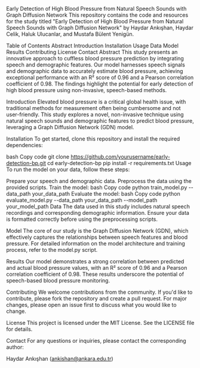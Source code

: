 Early Detection of High Blood Pressure from Natural Speech Sounds with Graph Diffusion Network
This repository contains the code and resources for the study titled "Early Detection of High Blood Pressure from Natural Speech Sounds with Graph Diffusion Network" by Haydar Ankışhan, Haydar Celik, Haluk Ulucanlar, and Mustafa Bülent Yenigün.

Table of Contents
Abstract
Introduction
Installation
Usage
Data
Model
Results
Contributing
License
Contact
Abstract
This study presents an innovative approach to cuffless blood pressure prediction by integrating speech and demographic features. Our model harnesses speech signals and demographic data to accurately estimate blood pressure, achieving exceptional performance with an R² score of 0.96 and a Pearson correlation coefficient of 0.98. The findings highlight the potential for early detection of high blood pressure using non-invasive, speech-based methods.

Introduction
Elevated blood pressure is a critical global health issue, with traditional methods for measurement often being cumbersome and not user-friendly. This study explores a novel, non-invasive technique using natural speech sounds and demographic features to predict blood pressure, leveraging a Graph Diffusion Network (GDN) model.

Installation
To get started, clone this repository and install the required dependencies:

bash
Copy code
git clone https://github.com/yourusername/early-detection-bp.git
cd early-detection-bp
pip install -r requirements.txt
Usage
To run the model on your data, follow these steps:

Prepare your speech and demographic data.
Preprocess the data using the provided scripts.
Train the model:
bash
Copy code
python train_model.py --data_path your_data_path
Evaluate the model:
bash
Copy code
python evaluate_model.py --data_path your_data_path --model_path your_model_path
Data
The data used in this study includes natural speech recordings and corresponding demographic information. Ensure your data is formatted correctly before using the preprocessing scripts.

Model
The core of our study is the Graph Diffusion Network (GDN), which effectively captures the relationships between speech features and blood pressure. For detailed information on the model architecture and training process, refer to the model.py script.

Results
Our model demonstrates a strong correlation between predicted and actual blood pressure values, with an R² score of 0.96 and a Pearson correlation coefficient of 0.98. These results underscore the potential of speech-based blood pressure monitoring.

Contributing
We welcome contributions from the community. If you'd like to contribute, please fork the repository and create a pull request. For major changes, please open an issue first to discuss what you would like to change.

License
This project is licensed under the MIT License. See the LICENSE file for details.

Contact
For any questions or inquiries, please contact the corresponding author:

Haydar Ankışhan (ankishan@ankara.edu.tr)
